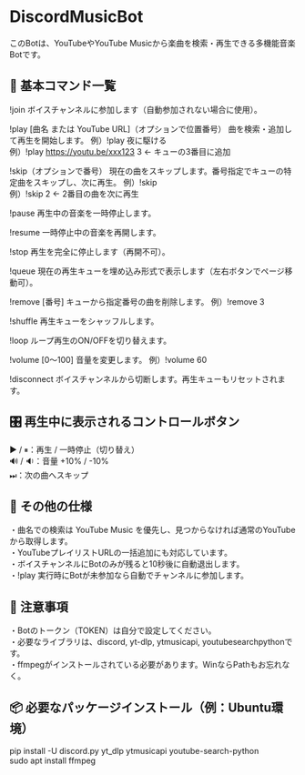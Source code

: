 # DiscordMusicBot

このBotは、YouTubeやYouTube Musicから楽曲を検索・再生できる多機能音楽Botです。

🔰 基本コマンド一覧
--------------------------
!join
ボイスチャンネルに参加します（自動参加されない場合に使用）。

!play [曲名 または YouTube URL]（オプションで位置番号）
曲を検索・追加して再生を開始します。
例）!play 夜に駆ける  
例）!play https://youtu.be/xxx123 3 ← キューの3番目に追加

!skip（オプションで番号）
現在の曲をスキップします。番号指定でキューの特定曲をスキップし、次に再生。
例）!skip  
例）!skip 2 ← 2番目の曲を次に再生

!pause
再生中の音楽を一時停止します。

!resume
一時停止中の音楽を再開します。

!stop
再生を完全に停止します（再開不可）。

!queue
現在の再生キューを埋め込み形式で表示します（左右ボタンでページ移動可）。

!remove [番号]
キューから指定番号の曲を削除します。
例）!remove 3

!shuffle
再生キューをシャッフルします。

!loop
ループ再生のON/OFFを切り替えます。

!volume [0〜100]
音量を変更します。
例）!volume 60

!disconnect
ボイスチャンネルから切断します。再生キューもリセットされます。

🎛️ 再生中に表示されるコントロールボタン
---------------------------------------------------
▶️ / ⏸：再生 / 一時停止（切り替え）  
🔊 / 🔉：音量 +10% / -10%  
⏭：次の曲へスキップ

📌 その他の仕様
--------------------------
・曲名での検索は YouTube Music を優先し、見つからなければ通常のYouTubeから取得します。  
・YouTubeプレイリストURLの一括追加にも対応しています。  
・ボイスチャンネルにBotのみが残ると10秒後に自動退出します。  
・!play 実行時にBotが未参加なら自動でチャンネルに参加します。

🔐 注意事項
--------------------------
・Botのトークン（TOKEN）は自分で設定してください。  
・必要なライブラリは、discord, yt-dlp, ytmusicapi, youtubesearchpythonです。  
・ffmpegがインストールされている必要があります。WinならPathもお忘れなく。  

📦 必要なパッケージインストール（例：Ubuntu環境）
---------------------------------------------------
pip install -U discord.py yt_dlp ytmusicapi youtube-search-python  
sudo apt install ffmpeg
